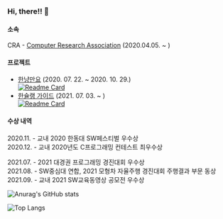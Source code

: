 ### Hi, there!! 👋

#### 소속
CRA - [Computer Research Association](https://www.instagram.com/cra_handong/) (2020.04.05. ~ )

#### 프로젝트

- [한냥만요](https://github.com/marunemo/CRA_HGUCat) (2020. 07. 22. ~ 2020. 10. 29.)\
[![Readme Card](https://github-readme-stats.vercel.app/api/pin/?username=marunemo&repo=CRA_HGUCat&theme=vue)](https://github.com/marunemo/CRA_HGUCat)
- [한슐랭 가이드](https://github.com/marunemo/Hanchelin_Guide) (2021. 07. 03. ~ )\
[![Readme Card](https://github-readme-stats.vercel.app/api/pin/?username=marunemo&repo=Hanchelin_Guide&theme=react)](https://github.com/marunemo/Hanchelin_Guide)

#### 수상 내역

2020.11. - 교내 2020 한동대 SW페스티벌 우수상\
2020.12. - 교내 2020년도 C프로그래밍 컨테스트 최우수상

2021.07. - 2021 대경권 프로그래밍 경진대회 우수상\
2021.08. - SW중심대 연합, 2021 모형차 자율주행 경진대회 주행결과 부문 동상\
2021.09. - 교내 2021 SW교육동영상 공모전 우수상

![Anurag's GitHub stats](https://github-readme-stats.vercel.app/api?username=marunemo&show_icons=true&theme=tokyonight&locale=kr)

![Top Langs](https://github-readme-stats.vercel.app/api/top-langs/?username=marunemo)
